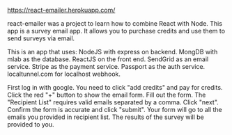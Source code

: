 https://react-emailer.herokuapp.com/

react-emailer was a project to learn how to combine React with Node. This app is a survey email app.  It allows you to purchase credits and use them to send surveys via email.

This is an app that uses:
  NodeJS with express on backend.
  MongDB with mlab as the database.
  ReactJS on the front end.
  SendGrid as an email service.
  Stripe as the payment service.
  Passport as the auth service.
  localtunnel.com for localhost webhook.


First log in with google.
You need to click "add credits" and pay for credits.
Click the red "+" button to show the email form.
Fill out the form.
The "Recipient List" requires valid emails separated by a comma. Click "next".  
Confirm the form is accurate and click "submit".
Your form will go to all the emails you provided in recipient list.
The results of the survey will be provided to you.

